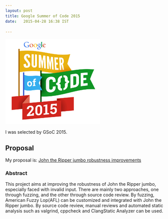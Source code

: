 ```yaml
---
layout: post
title: Google Summer of Code 2015
date:   2015-04-28 16:38 IST

---
```


![Image description](/images/gsoc2015.jpg)

I was selected by GSoC 2015.

## Proposal

My proposal is: [John the Ripper jumbo robustness improvements](http://www.google-melange.com/gsoc/proposal/public/google/gsoc2015/zhaokai/5629499534213120)

### Abstract

This project aims at improving the robustness of John the Ripper jumbo,
especially faced with invalid input. There are mainly two approaches, 
one through fuzzing, and the other through source code review. By fuzzing,
American Fuzzy Lop(AFL) can be customized and integrated with John the Ripper
jumbo. By source code review, manual reviews and automated static analysis 
such as valgrind, cppcheck and ClangStatic Analyzer can be used.
